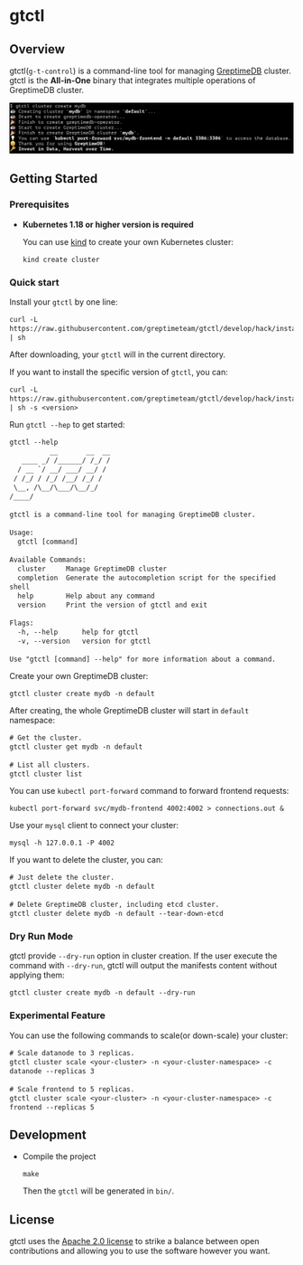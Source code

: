 # gtctl

## Overview

gtctl(`g-t-control`) is a command-line tool for managing [GreptimeDB](https://github.com/GrepTimeTeam/greptimedb) cluster. gtctl is the **All-in-One** binary that integrates multiple operations of GreptimeDB cluster.

![screenshot](docs/images/screenshot.png)

## Getting Started

### Prerequisites

- **Kubernetes 1.18 or higher version is required**

  You can use [kind](https://kind.sigs.k8s.io/) to create your own Kubernetes cluster:

  ```console
  kind create cluster
  ```

### Quick start

Install your `gtctl` by one line:

```console
curl -L https://raw.githubusercontent.com/greptimeteam/gtctl/develop/hack/install.sh | sh
```

After downloading, your `gtctl` will in the current directory.

If you want to install the specific version of `gtctl`, you can:

```console
curl -L https://raw.githubusercontent.com/greptimeteam/gtctl/develop/hack/install.sh | sh -s <version>
```

Run `gtctl --hep` to get started:

```console
gtctl --help
          __       __  __
   ____ _/ /______/ /_/ /
  / __ `/ __/ ___/ __/ /
 / /_/ / /_/ /__/ /_/ /
 \__, /\__/\___/\__/_/
/____/

gtctl is a command-line tool for managing GreptimeDB cluster.

Usage:
  gtctl [command]

Available Commands:
  cluster     Manage GreptimeDB cluster
  completion  Generate the autocompletion script for the specified shell
  help        Help about any command
  version     Print the version of gtctl and exit

Flags:
  -h, --help      help for gtctl
  -v, --version   version for gtctl

Use "gtctl [command] --help" for more information about a command.
```

Create your own GreptimeDB cluster:

```console
gtctl cluster create mydb -n default
```

After creating, the whole GreptimeDB cluster will start in `default` namespace:

```console
# Get the cluster.
gtctl cluster get mydb -n default

# List all clusters.
gtctl cluster list
```

You can use `kubectl port-forward` command to forward frontend requests:

```console
kubectl port-forward svc/mydb-frontend 4002:4002 > connections.out &
```

Use your `mysql` client to connect your cluster:

```console
mysql -h 127.0.0.1 -P 4002
```

If you want to delete the cluster, you can:

```console
# Just delete the cluster.
gtctl cluster delete mydb -n default

# Delete GreptimeDB cluster, including etcd cluster.
gtctl cluster delete mydb -n default --tear-down-etcd
```

### Dry Run Mode

gtctl provide `--dry-run` option in cluster creation. If the user execute the command with `--dry-run`, gtctl will output the manifests content without applying them:

```console
gtctl cluster create mydb -n default --dry-run
```

### Experimental Feature

You can use the following commands to scale(or down-scale) your cluster:

```console
# Scale datanode to 3 replicas.
gtctl cluster scale <your-cluster> -n <your-cluster-namespace> -c datanode --replicas 3

# Scale frontend to 5 replicas.
gtctl cluster scale <your-cluster> -n <your-cluster-namespace> -c frontend --replicas 5
```


## Development

- Compile the project

  ```console
  make
  ```

  Then the `gtctl` will be generated in `bin/`.

## License

gtctl uses the [Apache 2.0 license](./LICENSE) to strike a balance between
open contributions and allowing you to use the software however you want.
